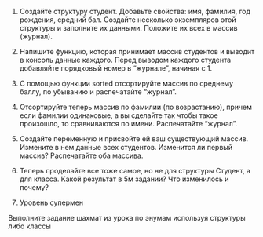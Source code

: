 1. Создайте структуру студент. Добавьте свойства: имя, фамилия, год рождения, средний бал. Создайте несколько экземпляров этой структуры и заполните их данными. Положите их всех в массив (журнал).

2. Напишите функцию, которая принимает массив студентов и выводит в консоль данные каждого. Перед выводом каждого студента добавляйте порядковый номер в “журнале”, начиная с 1.

3. С помощью функции sorted отсортируйте массив по среднему баллу, по убыванию и распечатайте “журнал”.

4. Отсортируйте теперь массив по фамилии (по возрастанию), причем если фамилии одинаковые, а вы сделайте так чтобы такое произошло, то сравниваются по имени. Распечатайте “журнал”.

5. Создайте переменную и присвойте ей ваш существующий массив. Измените в нем данные всех студентов. Изменится ли первый массив? Распечатайте оба массива. 

6. Теперь проделайте все тоже самое, но не для структуры Студент, а для класса. Какой результат в 5м задании? Что изменилось и почему?

007. Уровень супермен

Выполните задание шахмат из урока по энумам используя структуры либо классы